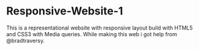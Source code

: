 # Responsive-Website-1
This is a representational website with responsive layout build with HTML5 and CSS3 with Media queries. While making this web i got help from @bradtraversy.  
